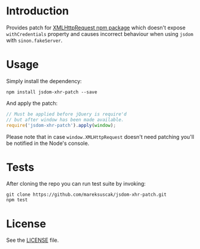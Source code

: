 # Introduction

Provides patch for [XMLHttpRequest npm package](https://www.npmjs.com/package/xmlhttprequest) which doesn't expose `withCredentials` property and causes incorrect behaviour when using `jsdom` with `sinon.fakeServer`.

# Usage

Simply install the dependency:

```
npm install jsdom-xhr-patch --save
```

And apply the patch:

```javascript
// Must be applied before jQuery is require'd
// but after window has been made available.
require('jsdom-xhr-patch').apply(window);
```

Please note that in case `window.XMLHttpRequest` doesn't need patching you'll be notified in the Node's console.

# Tests

After cloning the repo you can run test suite by invoking:

```
git clone https://github.com/mareksuscak/jsdom-xhr-patch.git
npm test
```

# License

See the [LICENSE](https://github.com/mareksuscak/jsdom-xhr-patch/blob/master/LICENSE) file.

